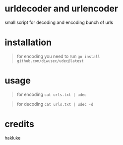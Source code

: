 # urldecoder and urlencoder

small script for decoding and encoding bunch of urls

# installation

> for encoding you need to run `go install github.com/diwusec/udec@latest`

# usage

> for encoding `cat urls.txt | udec`

> for decoding `cat urls.txt | udec -d`

# credits

hakluke
